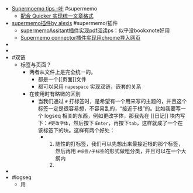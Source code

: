 - [Supermoemo tips -叶](https://www.zhihu.com/collection/797904700) #supermemo
	- [配合 Quicker 实现统一文章格式](https://www.zhihu.com/question/528483411/answer/2444000649)
- [supermemo插件by alexis](https://github.com/supermemo/SuperMemoAssistant) #supermemo/插件
	- [supermemoAssitant插件实现pdf阅读](https://zhuanlan.zhihu.com/p/328137848)ps：似乎没bookxnote好用
	- [Supermemo connector插件实现用chrome导入网页](https://www.zhihu.com/question/488714152/answer/2613027353)
-
-
- #双链
	- 标签与页面？
		- 两者从文件上是完全统一的。
			- 都是一个[[页面]]文件
			- 都可以采用 `napespace` 实现双链，嵌套的关系
		- 在使用时有略微的区别
			- 当我们通过 `#` 打标签时，是希望有一个用来写的主题的，并且这个标签一定是很容易想，不容易乱的，“接近于根”的。比如我要写一个 logseq 相关的东西，例如更改字体，那我先在 [[日记]] 块内写下：`#更改字体`，然后按下 `Enter`，再按下`tab`，这样就成了一个在该标签下的块。这样有两个好处：
				- 1. 随性的打标签，我们可以先想出来最接近根的那个标签，然后再用 `#标签/子标签`的形式做粗分类，并且可以在一个大纲内
				  2.
-
- #logseq
	- 用